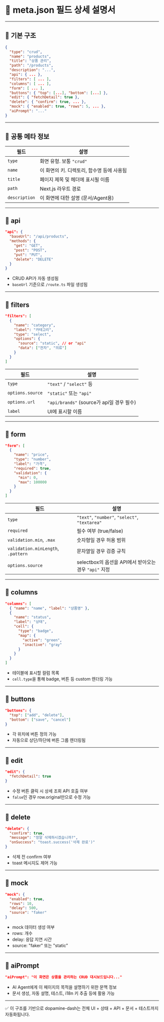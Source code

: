# 📘 meta.json 필드 상세 설명서

---

## 🧱 기본 구조

```json
{
  "type": "crud",
  "name": "products",
  "title": "상품 관리",
  "path": "/products",
  "description": "...",
  "api": { ... },
  "filters": [ ... ],
  "columns": [ ... ],
  "form": [ ... ],
  "buttons": { "top": [...], "bottom": [...] },
  "edit": { "fetchDetail": true },
  "delete": { "confirm": true, ... },
  "mock": { "enabled": true, "rows": 5, ... },
  "aiPrompt": "..."
}
```

---

## 🔹 공통 메타 정보

| 필드 | 설명 |
|------|------|
| `type` | 화면 유형. 보통 `"crud"` |
| `name` | 이 화면의 키. 디렉토리, 함수명 등에 사용됨 |
| `title` | 페이지 제목 및 헤더에 표시될 이름 |
| `path` | Next.js 라우트 경로 |
| `description` | 이 화면에 대한 설명 (문서/Agent용) |

---

## 🔹 api

```json
"api": {
  "baseUrl": "/api/products",
  "methods": {
    "get": "GET",
    "post": "POST",
    "put": "PUT",
    "delete": "DELETE"
  }
}
```

- CRUD API가 자동 생성됨
- `baseUrl` 기준으로 `/route.ts` 파일 생성됨

---

## 🔹 filters

```json
"filters": [
  {
    "name": "category",
    "label": "카테고리",
    "type": "select",
    "options": {
      "source": "static", // or "api"
      "data": ["전자", "의류"]
    }
  }
]
```

| 필드 | 설명 |
|------|------|
| `type` | `"text"` / `"select"` 등 |
| `options.source` | `"static"` 또는 `"api"` |
| `options.url` | `"api/brands"` (source가 api일 경우 필수) |
| `label` | UI에 표시할 이름 |

---

## 🔹 form

```json
"form": [
  {
    "name": "price",
    "type": "number",
    "label": "가격",
    "required": true,
    "validation": {
      "min": 0,
      "max": 100000
    }
  }
]
```

| 필드 | 설명 |
|------|------|
| `type` | `"text"`, `"number"`, `"select"`, `"textarea"` |
| `required` | 필수 여부 (true/false) |
| `validation.min`, `.max` | 숫자형일 경우 허용 범위 |
| `validation.minLength`, `.pattern` | 문자열일 경우 검증 규칙 |
| `options.source` | selectbox의 옵션을 API에서 받아오는 경우 `"api"` 지정 |

---

## 🔹 columns

```json
"columns": [
  { "name": "name", "label": "상품명" },
  {
    "name": "status",
    "label": "상태",
    "cell": {
      "type": "badge",
      "map": {
        "active": "green",
        "inactive": "gray"
      }
    }
  }
]
```

- 테이블에 표시할 컬럼 목록
- `cell.type`을 통해 badge, 버튼 등 custom 렌더링 가능

---

## 🔹 buttons

```json
"buttons": {
  "top": ["add", "delete"],
  "bottom": ["save", "cancel"]
}
```

- 각 위치에 버튼 정의 가능
- 자동으로 상단/하단에 버튼 그룹 렌더링됨

---

## 🔹 edit

```json
"edit": {
  "fetchDetail": true
}
```

- 수정 버튼 클릭 시 상세 조회 API 호출 여부
- `false`인 경우 row.original만으로 수정 가능

---

## 🔹 delete

```json
"delete": {
  "confirm": true,
  "message": "정말 삭제하시겠습니까?",
  "onSuccess": "toast.success('삭제 완료')"
}
```

- 삭제 전 confirm 여부
- toast 메시지도 제어 가능

---

## 🔹 mock

```json
"mock": {
  "enabled": true,
  "rows": 10,
  "delay": 500,
  "source": "faker"
}
```

- mock 데이터 생성 여부
- rows: 개수
- delay: 응답 지연 시간
- source: "faker" 또는 "static"

---

## 🔹 aiPrompt

```json
"aiPrompt": "이 화면은 상품을 관리하는 CRUD 대시보드입니다..."
```

- AI Agent에게 이 페이지의 목적을 설명하기 위한 문맥 정보
- 문서 생성, 자동 설명, 테스트, i18n 키 추출 등에 활용 가능

---

✅ 이 구조를 기반으로 dopamine-dash는 전체 UI + 상태 + API + 문서 + 테스트까지 자동화됩니다.